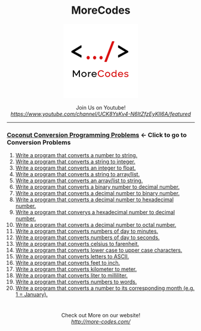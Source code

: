 <h1 align="center">MoreCodes</h1>
<p align="center"> 
  <img src="/morecodescir.png"/>
</p>

<p align="center">
Join Us on Youtube! <br/>
<i><u>https://www.youtube.com/channel/UCK8YsKv4-N6ItZfzEyKlI6A/featured</u></i>
</p>

- - - - 
###  [Coconut Conversion Programming Problems](../Conversions/) <- Click to go to Conversion Problems

1. <a href="https://github.com/ArjunAranetaCodes/MoreCodes-Coconut/blob/master/Conversions/problem1.coco" target="_blank">Write a program that converts a number to string.</a>
2. <a href="https://github.com/ArjunAranetaCodes/MoreCodes-Coconut/blob/master/Conversions/problem2.coco" target="_blank">Write a program that converts a string to integer.</a>
3. <a href="https://github.com/ArjunAranetaCodes/MoreCodes-Coconut/blob/master/Conversions/problem3.coco" target="_blank">Write a program that converts an integer to float.</a>
4. <a href="https://github.com/ArjunAranetaCodes/MoreCodes-Coconut/blob/master/Conversions/problem4.coco" target="_blank">Write a program that converts a string to array/list.</a>
5. <a href="https://github.com/ArjunAranetaCodes/MoreCodes-Coconut/blob/master/Conversions/problem5.coco" target="_blank">Write a program that converts an array/list to string.</a>
6. <a href="https://github.com/ArjunAranetaCodes/MoreCodes-Coconut/blob/master/Conversions/problem6.coco" target="_blank">Write a program that converts a binary number to decimal number.</a>
7. <a href="https://github.com/ArjunAranetaCodes/MoreCodes-Coconut/blob/master/Conversions/problem7.coco" target="_blank">Write a program that converts a decimal number to binary number.</a>
8. <a href="https://github.com/ArjunAranetaCodes/MoreCodes-Coconut/blob/master/Conversions/problem8.coco" target="_blank">Write a program that converts a decimal number to hexadecimal number.</a>
9. <a href="https://github.com/ArjunAranetaCodes/MoreCodes-Coconut/blob/master/Conversions/problem9.coco" target="_blank">Write a program that converys a hexadecimal number to decimal number.</a>
10. <a href="https://github.com/ArjunAranetaCodes/MoreCodes-Coconut/blob/master/Conversions/problem10.coco" target="_blank">Write a program that converts a decimal number to octal number.</a>
11. <a href="https://github.com/ArjunAranetaCodes/MoreCodes-Coconut/blob/master/Conversions/problem11.coco" target="_blank">Write a program that converts numbers of day to minutes.</a>
12. <a href="https://github.com/ArjunAranetaCodes/MoreCodes-Coconut/blob/master/Conversions/problem12.coco" target="_blank">Write a program that converts numbers of day to seconds.</a>
13. <a href="https://github.com/ArjunAranetaCodes/MoreCodes-Coconut/blob/master/Conversions/problem13.coco" target="_blank">Write a program that converts celsius to farenheit.</a>
14. <a href="https://github.com/ArjunAranetaCodes/MoreCodes-Coconut/blob/master/Conversions/problem14.coco" target="_blank">Write a program that converts lower case to upper case characters.</a>
15. <a href="https://github.com/ArjunAranetaCodes/MoreCodes-Coconut/blob/master/Conversions/problem15.coco" target="_blank">Write a program that converts letters to ASCII.</a>
16. <a href="https://github.com/ArjunAranetaCodes/MoreCodes-Coconut/blob/master/Conversions/problem16.coco" target="_blank">Write a program that converts feet to inch.</a>
17. <a href="https://github.com/ArjunAranetaCodes/MoreCodes-Coconut/blob/master/Conversions/problem17.coco" target="_blank">Write a program that converts kilometer to meter.</a>
18. <a href="https://github.com/ArjunAranetaCodes/MoreCodes-Coconut/blob/master/Conversions/problem18.coco" target="_blank">Write a program that converts liter to milliliter.</a>
19. <a href="https://github.com/ArjunAranetaCodes/MoreCodes-Coconut/blob/master/Conversions/problem19.coco" target="_blank">Write a program that converts numbers to words.</a>
20. <a href="https://github.com/ArjunAranetaCodes/MoreCodes-Coconut/blob/master/Conversions/problem20.coco" target="_blank">Write a program that converts a number to its corresponding month (e.g. 1 = January).</a>

#

<p align="center">
Check out More on our website! <br/>
<i><u>http://more-codes.com/</u></i>
</p>

